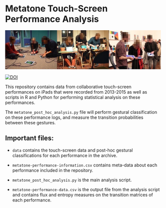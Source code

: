 # Metatone Touch-Screen Performance Analysis

![Three performances that are recorded in this repository.](https://raw.githubusercontent.com/anucc/metatone-analysis/master/images/three-performance-contexts.jpg)

[![DOI](https://zenodo.org/badge/20166/anucc/metatone-analysis.svg)](https://zenodo.org/badge/latestdoi/20166/anucc/metatone-analysis)

This repository contains data from collaborative touch-screen performances on iPads that were recorded from 2013-2015 as well as scripts in R and Python for performing statistical analysis on these performances.

The `metatone_post_hoc_analysis.py` file will perform gestural classification on these performance logs, and measure the transition probabilities between these gestures.

## Important files:

- `data` contains the touch-screen data and post-hoc gestural classifications for each performance in the archive.

- `metatone-performance-information.csv` contains meta-data about each performance included in the repository.

- `metatone_post_hoc_analysis.py` is the main analysis script.

- `metatone-performance-data.csv` is the output file from the analysis script and contains flux and entropy measures on the transition matrices of each performance.
